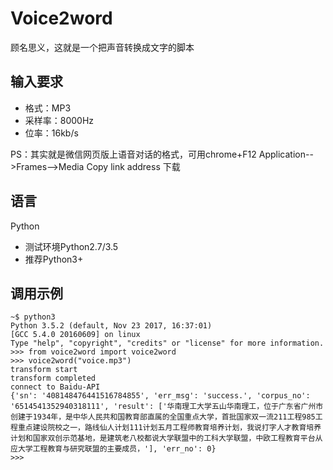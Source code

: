 # Voice2word
顾名思义，这就是一个把声音转换成文字的脚本
## 输入要求
+ 格式：MP3
+ 采样率：8000Hz 
+ 位率：16kb/s

PS：其实就是微信网页版上语音对话的格式，可用chrome+F12 Application-->Frames-->Media Copy link address 下载
## 语言
Python
+ 测试环境Python2.7/3.5
+ 推荐Python3+


## 调用示例

```
~$ python3
Python 3.5.2 (default, Nov 23 2017, 16:37:01) 
[GCC 5.4.0 20160609] on linux
Type "help", "copyright", "credits" or "license" for more information.
>>> from voice2word import voice2word
>>> voice2word("voice.mp3")
transform start
transform completed
connect to Baidu-API
{'sn': '408148476441516784855', 'err_msg': 'success.', 'corpus_no': '6514541352940318111', 'result': ['华南理工大学五山华南理工，位于广东省广州市创建于1934年，是中华人民共和国教育部直属的全国重点大学，首批国家双一流211工程985工程重点建设院校之一，路线仙人计划111计划五月工程师教育培养计划，我说打字人才教育培养计划和国家双创示范基地，是建筑老八校都说大学联盟中的工科大学联盟，中欧工程教育平台从应大学工程教育与研究联盟的主要成员，'], 'err_no': 0}
>>> 
```


